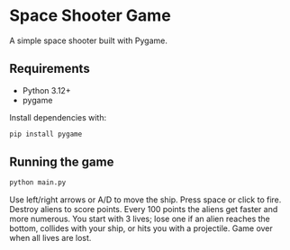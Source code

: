 # Space Shooter Game

A simple space shooter built with Pygame.

## Requirements
- Python 3.12+
- pygame

Install dependencies with:
```bash
pip install pygame
```

## Running the game
```bash
python main.py
```

Use left/right arrows or A/D to move the ship. Press space or click to fire. Destroy aliens to score points. Every 100 points the aliens get faster and more numerous. You start with 3 lives; lose one if an alien reaches the bottom, collides with your ship, or hits you with a projectile. Game over when all lives are lost.
